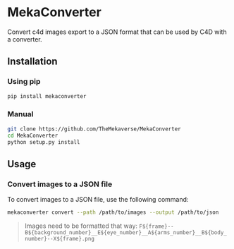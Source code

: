 # MekaConverter

Convert c4d images export to a JSON format that can be used by C4D with a converter.

## Installation

### Using pip

```sh
pip install mekaconverter
```

### Manual

```sh
git clone https://github.com/TheMekaverse/MekaConverter
cd MekaConverter
python setup.py install
```

## Usage

### Convert images to a JSON file

To convert images to a JSON file, use the following command:

```sh
mekaconverter convert --path /path/to/images --output /path/to/json
```

> Images need to be formatted that way: `F${frame}--B${background_number}__E${eye_number}__A${arms_number}__B${body_number}--X${frame}.png`
